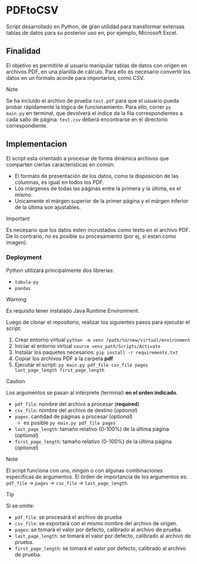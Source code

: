 # PDFtoCSV
Script desarrollado en Python, de gran utilidad para transformar extensas tablas de datos para su posterior uso en, por ejemplo, Microsoft Excel.
## Finalidad
El objetivo es permitirle al usuario manipular tablas de datos con orígen en archivos PDF, en una planilla de cálculo. Para ello es necesario convertir los datos en un formato acorde para importarlos, como CSV.
> [!NOTE]
> Se ha incluido el archivo de prueba `test.pdf` para que el usuario pueda probar rápidamente la lógica de funcionamiento. Para ello, correr ```py main.py``` en terminal, que devolverá el índice de la fila correspondientes a cada salto de página. `test.csv` deberá encontrarse en el directorio correspondiente. 

## Implementacion
El script esta orientado a procesar de forma dinámica archivos que comparten ciertas características en común:
- El formato de presentación de los datos, como la disposición de las columnas, es igual en todos los PDF.
- Los márgenes de todas las páginas entre la primera y la última, es el mismo.
- Unicamente el márgen superior de la primer página y el márgen inferior de la última son ajustables.
> [!IMPORTANT] 
> Es necesario que los datos esten incrustados como texto en el archivo PDF. De lo contrario, no es posible su procesamiento (por ej, si estan como imagen).

### Deployment
Python utilizará principalmente dos librerías:
- `tabula-py`
- `pandas`
> [!WARNING]
> Es requisito tener instalado Java Runtime Environment. 

Luego de clonar el repositorio, realizar los siguientes pasos para ejecutar el script:
1. Crear entorno virtual ```python -m venv /path/to/new/virtual/environment```
2. Iniciar el entorno virtual ```source venv_path/Scripts/Activate```
3. Instalar los paquetes necesarios: ```pip install -r requirements.txt```
4. Copiar los archivos PDF a la carpeta **pdf**
5. Ejecutar el script:
```py main.py pdf_file csv_file pages last_page_length first_page_length```
> [!CAUTION]
> Los argumentos se pasan al intérprete (terminal) **en el orden indicado**.

- `pdf_file`: nombre del archivo a procesar (**required**)
- `csv_file`: nombre del archivo de destino (*optional*)
- `pages`: cantidad de páginas a procesar (*optional*)
     - es posible ```py main.py pdf_file pages``` 
- `last_page_length`: tamaño relativo (0-100%) de la última página (*optional*)
- `first_page_length`: tamaño relativo (0-100%) de la última página (*optional*)

> [!NOTE]
> El script funciona con uno, ningún o con algunas combinaciones especificas de argumentos. El órden de importancia de los argumentos es: `pdf_file` -> `pages` -> `csv_file` -> `last_page_length`.

> [!TIP]
> Si se omite:
- `pdf_file`: se procesará el archivo de prueba
- `csv_file`: se exportará con el mismo nombre del archivo de origen.
- `pages`: se tomará el valor por defecto, calibrado al archivo de prueba.
- `last_page_length`: se tomará el valor por defecto, calibrado al archivo de prueba.
- `first_page_length`: se tomará el valor por defecto, calibrado al archivo de prueba.

